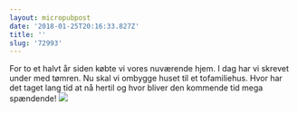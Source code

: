 ```yaml
---
layout: micropubpost
date: '2018-01-25T20:16:33.827Z'
title: ''
slug: '72993'
---
```

For to et halvt år siden købte vi vores nuværende hjem. I dag har vi skrevet under med tømren. Nu skal vi ombygge huset til et tofamiliehus. Hvor har det taget lang tid at nå hertil og hvor bliver den kommende tid mega spændende!
![](http://mathiasaggerbo.dk/assets/IMG_2239.png)
